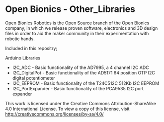 # Open Bionics - Other_Libraries

Open Bionics Robotics is the Open Source branch of the Open Bionics company, in which we release proven software, electronics and 3D design files in order to aid the maker community in their experimentation with robotic hands.

Included in this repositry;

Arduino Libraries

- I2C_ADC - Basic functionality of the AD7995, a 4 channel I2C ADC
- I2C_DigitalPot - Basic functionality of the AD5171 64 position OTP I2C digital potentiometer
- I2C_EEPROM - Basic functionality of the T24C512C 512Kb I2C EEPROM
- I2C_PortExpander - Basic functionality of the PCA9535 I2C port expander


This work is licensed under the Creative Commons Attribution-ShareAlike 4.0 International License.
To view a copy of this license, visit http://creativecommons.org/licenses/by-sa/4.0/
